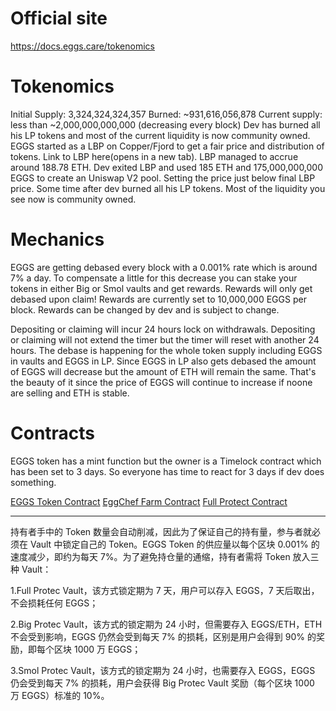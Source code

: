 # Official site

https://docs.eggs.care/tokenomics

# Tokenomics

Initial Supply: 3,324,324,324,357
Burned: ~931,616,056,878
Current supply: less than ~2,000,000,000,000 (decreasing every block)
Dev has burned all his LP tokens and most of the current liquidity is now community owned.
EGGS started as a LBP on Copper/Fjord to get a fair price and distribution of tokens. Link to LBP here(opens in a new
tab). LBP managed to accrue around 188.78 ETH. Dev exited LBP and used 185 ETH and 175,000,000,000 EGGS to create an
Uniswap V2 pool. Setting the price just below final LBP price. Some time after dev burned all his LP tokens. Most of the
liquidity you see now is community owned.

# Mechanics

EGGS are getting debased every block with a 0.001% rate which is around 7% a day. To compensate a little for this
decrease you can stake your tokens in either Big or Smol vaults and get rewards. Rewards will only get debased upon
claim! Rewards are currently set to 10,000,000 EGGS per block. Rewards can be changed by dev and is subject to change.

Depositing or claiming will incur 24 hours lock on withdrawals. Depositing or claiming will not extend the timer but the
timer will reset with another 24 hours. The debase is happening for the whole token supply including EGGS in vaults and
EGGS in LP. Since EGGS in LP also gets debased the amount of EGGS will decrease but the amount of ETH will remain the
same. That's the beauty of it since the price of EGGS will continue to increase if noone are selling and ETH is stable.

# Contracts

EGGS token has a mint function but the owner is a Timelock contract which has been set to 3 days. So everyone has time
to react for 3 days if dev does something.

[EGGS Token Contract](https://etherscan.io/token/0x2e516ba5bf3b7ee47fb99b09eadb60bde80a82e0)
[EggChef Farm Contract](https://etherscan.io/address/0xfc6a933a32aa6a382ea06d699a8b788a0bc49fcb)
[Full Protect Contract](https://etherscan.io/address/0x98d9f08824798d7fd37bd0dd740069baf31c37e7)

---
持有者手中的 Token 数量会自动削减，因此为了保证自己的持有量，参与者就必须在 Vault 中锁定自己的 Token。EGGS Token 的供应量以每个区块
0.001% 的速度减少，即约为每天 7%。为了避免持仓量的通缩，持有者需将 Token 放入三种 Vault：

1.Full Protec Vault，该方式锁定期为 7 天，用户可以存入 EGGS，7 天后取出，不会损耗任何 EGGS；

2.Big Protec Vault，该方式的锁定期为 24 小时，但需要存入 EGGS/ETH，ETH 不会受到影响，EGGS 仍然会受到每天 7% 的损耗，区别是用户会得到
90% 的奖励，即每个区块 1000 万 EGGS；

3.Smol Protec Vault，该方式的锁定期为 24 小时，也需要存入 EGGS，EGGS 仍会受到每天 7% 的损耗，用户会获得 Big Protec Vault
奖励（每个区块 1000 万 EGGS）标准的 10%。

